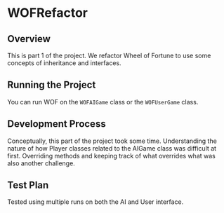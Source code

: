 # WOFRefactor

## Overview
This is part 1 of the project. We refactor Wheel of Fortune
to use some concepts of inheritance and interfaces.

## Running the Project
You can run WOF on the `WOFAIGame` class or the `WOFUserGame` class.

## Development Process
Conceptually, this part of the project took some time. Understanding the
nature of how Player classes related to the AIGame class was difficult at first.
Overriding methods and keeping track of what overrides what was also another challenge.

## Test Plan
Tested using multiple runs on both the AI and User interface.
